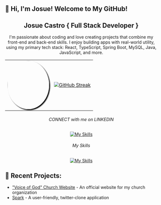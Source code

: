 ## 👋 Hi, I'm Josue! Welcome to My GitHub!
<div align="center">

<h2>Josue Castro { Full Stack Developer }</h2>
<p>I'm passionate about coding and love creating projects that combine my front-end and back-end skills. I enjoy building apps with real-world utility, using my primary tech stack: React, TypeScript, Spring Boot, MySQL, Java, JavaScript, and more.</p>

<table>
  <tr>
    <td><img src="https://media.giphy.com/media/ptqAPgghLtHOa0SLJS/giphy.gif" width="138" height="160" style="border-radius: 50%; box-shadow: 3px 3px 3px black;" /></td>
    <td><a href="https://git.io/streak-stats"><img src="https://github-readme-streak-stats.herokuapp.com?user=josuecaztro&theme=panda" alt="GitHub Streak" /></a>
</td>
  </tr>
</table>

<p></p>


<h6>CONNECT with me on LINKEDIN</h6>

[![My Skills](https://skillicons.dev/icons?i=linkedin)](https://www.linkedin.com/in/josuecastro1/)

<h6>My Skills</h6>

[![My Skills](https://skillicons.dev/icons?i=js,html,css,java,mysql,nodejs,react,spring,ts,aws)](https://skillicons.dev)

</div>

<h2>🔨 Recent Projects:</h2>
<ul>
  <li><a href="https://github.com/josuecaztro/IVDD-Final-Website" target="_blank">"Voice of God" Church Website</a> - An official website for my church organization</li>
  <li><a href="http://3.134.232.108:3681/" target="_blank">Spark</a> - A user-friendly, twitter-clone application</li>
</ul>


